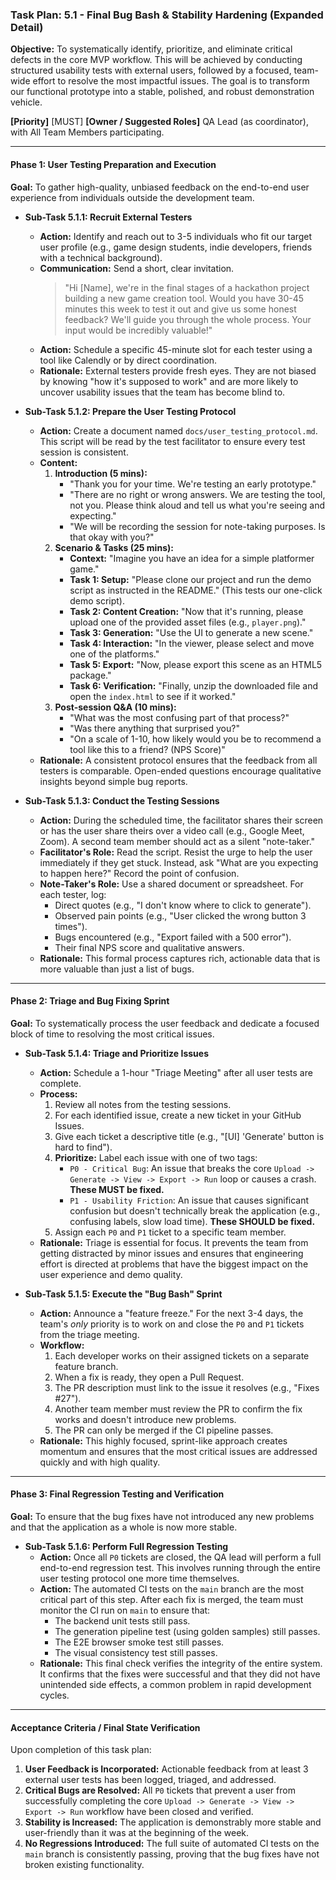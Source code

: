 ### **Task Plan: 5.1 - Final Bug Bash & Stability Hardening (Expanded Detail)**

**Objective:** To systematically identify, prioritize, and eliminate critical defects in the core MVP workflow. This will be achieved by conducting structured usability tests with external users, followed by a focused, team-wide effort to resolve the most impactful issues. The goal is to transform our functional prototype into a stable, polished, and robust demonstration vehicle.

**[Priority]** [MUST]
**[Owner / Suggested Roles]** QA Lead (as coordinator), with All Team Members participating.

---

#### **Phase 1: User Testing Preparation and Execution**

**Goal:** To gather high-quality, unbiased feedback on the end-to-end user experience from individuals outside the development team.

*   **Sub-Task 5.1.1: Recruit External Testers**
    *   **Action:** Identify and reach out to 3-5 individuals who fit our target user profile (e.g., game design students, indie developers, friends with a technical background).
    *   **Communication:** Send a short, clear invitation.
        > "Hi [Name], we're in the final stages of a hackathon project building a new game creation tool. Would you have 30-45 minutes this week to test it out and give us some honest feedback? We'll guide you through the whole process. Your input would be incredibly valuable!"
    *   **Action:** Schedule a specific 45-minute slot for each tester using a tool like Calendly or by direct coordination.
    *   **Rationale:** External testers provide fresh eyes. They are not biased by knowing "how it's supposed to work" and are more likely to uncover usability issues that the team has become blind to.

*   **Sub-Task 5.1.2: Prepare the User Testing Protocol**
    *   **Action:** Create a document named `docs/user_testing_protocol.md`. This script will be read by the test facilitator to ensure every test session is consistent.
    *   **Content:**
        1.  **Introduction (5 mins):**
            *   "Thank you for your time. We're testing an early prototype."
            *   "There are no right or wrong answers. We are testing the tool, not you. Please think aloud and tell us what you're seeing and expecting."
            *   "We will be recording the session for note-taking purposes. Is that okay with you?"
        2.  **Scenario & Tasks (25 mins):**
            *   **Context:** "Imagine you have an idea for a simple platformer game."
            *   **Task 1: Setup:** "Please clone our project and run the demo script as instructed in the README." (This tests our one-click demo script).
            *   **Task 2: Content Creation:** "Now that it's running, please upload one of the provided asset files (e.g., `player.png`)."
            *   **Task 3: Generation:** "Use the UI to generate a new scene."
            *   **Task 4: Interaction:** "In the viewer, please select and move one of the platforms."
            *   **Task 5: Export:** "Now, please export this scene as an HTML5 package."
            *   **Task 6: Verification:** "Finally, unzip the downloaded file and open the `index.html` to see if it worked."
        3.  **Post-session Q&A (10 mins):**
            *   "What was the most confusing part of that process?"
            *   "Was there anything that surprised you?"
            *   "On a scale of 1-10, how likely would you be to recommend a tool like this to a friend? (NPS Score)"
    *   **Rationale:** A consistent protocol ensures that the feedback from all testers is comparable. Open-ended questions encourage qualitative insights beyond simple bug reports.

*   **Sub-Task 5.1.3: Conduct the Testing Sessions**
    *   **Action:** During the scheduled time, the facilitator shares their screen or has the user share theirs over a video call (e.g., Google Meet, Zoom). A second team member should act as a silent "note-taker."
    *   **Facilitator's Role:** Read the script. Resist the urge to help the user immediately if they get stuck. Instead, ask "What are you expecting to happen here?" Record the point of confusion.
    *   **Note-Taker's Role:** Use a shared document or spreadsheet. For each tester, log:
        *   Direct quotes (e.g., "I don't know where to click to generate").
        *   Observed pain points (e.g., "User clicked the wrong button 3 times").
        *   Bugs encountered (e.g., "Export failed with a 500 error").
        *   Their final NPS score and qualitative answers.
    *   **Rationale:** This formal process captures rich, actionable data that is more valuable than just a list of bugs.

---

#### **Phase 2: Triage and Bug Fixing Sprint**

**Goal:** To systematically process the user feedback and dedicate a focused block of time to resolving the most critical issues.

*   **Sub-Task 5.1.4: Triage and Prioritize Issues**
    *   **Action:** Schedule a 1-hour "Triage Meeting" after all user tests are complete.
    *   **Process:**
        1.  Review all notes from the testing sessions.
        2.  For each identified issue, create a new ticket in your GitHub Issues.
        3.  Give each ticket a descriptive title (e.g., "[UI] 'Generate' button is hard to find").
        4.  **Prioritize:** Label each issue with one of two tags:
            *   `P0 - Critical Bug`: An issue that breaks the core `Upload -> Generate -> View -> Export -> Run` loop or causes a crash. **These MUST be fixed.**
            *   `P1 - Usability Friction`: An issue that causes significant confusion but doesn't technically break the application (e.g., confusing labels, slow load time). **These SHOULD be fixed.**
        5.  Assign each `P0` and `P1` ticket to a specific team member.
    *   **Rationale:** Triage is essential for focus. It prevents the team from getting distracted by minor issues and ensures that engineering effort is directed at problems that have the biggest impact on the user experience and demo quality.

*   **Sub-Task 5.1.5: Execute the "Bug Bash" Sprint**
    *   **Action:** Announce a "feature freeze." For the next 3-4 days, the team's *only* priority is to work on and close the `P0` and `P1` tickets from the triage meeting.
    *   **Workflow:**
        1.  Each developer works on their assigned tickets on a separate feature branch.
        2.  When a fix is ready, they open a Pull Request.
        3.  The PR description must link to the issue it resolves (e.g., "Fixes #27").
        4.  Another team member must review the PR to confirm the fix works and doesn't introduce new problems.
        5.  The PR can only be merged if the CI pipeline passes.
    *   **Rationale:** This highly focused, sprint-like approach creates momentum and ensures that the most critical issues are addressed quickly and with high quality.

---

#### **Phase 3: Final Regression Testing and Verification**

**Goal:** To ensure that the bug fixes have not introduced any new problems and that the application as a whole is now more stable.

*   **Sub-Task 5.1.6: Perform Full Regression Testing**
    *   **Action:** Once all `P0` tickets are closed, the QA lead will perform a full end-to-end regression test. This involves running through the entire user testing protocol one more time themselves.
    *   **Action:** The automated CI tests on the `main` branch are the most critical part of this step. After each fix is merged, the team must monitor the CI run on `main` to ensure that:
        *   The backend unit tests still pass.
        *   The generation pipeline test (using golden samples) still passes.
        *   The E2E browser smoke test still passes.
        *   The visual consistency test still passes.
    *   **Rationale:** This final check verifies the integrity of the entire system. It confirms that the fixes were successful and that they did not have unintended side effects, a common problem in rapid development cycles.

---

#### **Acceptance Criteria / Final State Verification**

Upon completion of this task plan:

1.  **User Feedback is Incorporated:** Actionable feedback from at least 3 external user tests has been logged, triaged, and addressed.
2.  **Critical Bugs are Resolved:** All `P0` tickets that prevent a user from successfully completing the core `Upload -> Generate -> View -> Export -> Run` workflow have been closed and verified.
3.  **Stability is Increased:** The application is demonstrably more stable and user-friendly than it was at the beginning of the week.
4.  **No Regressions Introduced:** The full suite of automated CI tests on the `main` branch is consistently passing, proving that the bug fixes have not broken existing functionality.